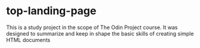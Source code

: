 # top-landing-page
This is a study project in the scope of The Odin Project course. It was designed to summarize and keep in shape the basic skills of creating simple HTML documents
